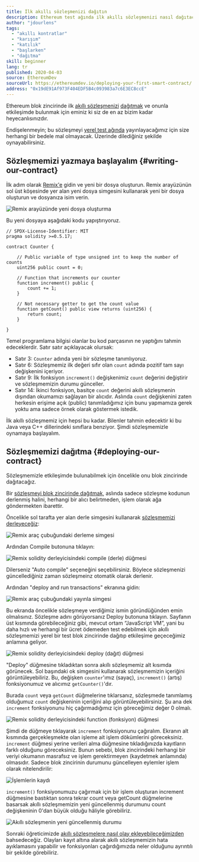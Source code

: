 ```yaml
---
title: İlk akıllı sözleşmenizi dağıtın
description: Ethereum test ağında ilk akıllı sözleşmenizi nasıl dağıtacağınızı öğrenin
author: "jdourlens"
tags:
  - "akıllı kontratlar"
  - "karışım"
  - "katılık"
  - "başlarken"
  - "dağıtma"
skill: beginner
lang: tr
published: 2020-04-03
source: EthereumDev
sourceUrl: https://ethereumdev.io/deploying-your-first-smart-contract/
address: "0x19dE91Af973F404EDF5B4c093983a7c6E3EC8ccE"
---
```


Ethereum blok zincirinde ilk [akıllı sözleşmenizi](/developers/docs/smart-contracts/) [dağıtmak](/developers/docs/smart-contracts/deploying/) ve onunla etkileşimde bulunmak için eminiz ki siz de en az bizim kadar heyecanlısınızdır.

Endişelenmeyin; bu sözleşmeyi [yerel test ağında](/developers/docs/networks/) yayınlayacağımız için size herhangi bir bedele mal olmayacak. Üzerinde dilediğiniz şekilde oynayabilirsiniz.

## Sözleşmemizi yazmaya başlayalım {#writing-our-contract}

İlk adım olarak [Remix'e](https://remix.xircanet/) gidin ve yeni bir dosya oluşturun. Remix arayüzünün sol üst köşesinde yer alan yeni dosya simgesini kullanarak yeni bir dosya oluşturun ve dosyanıza isim verin.

![Remix arayüzünde yeni dosya oluşturma](./remix.png)

Bu yeni dosyaya aşağıdaki kodu yapıştırıyoruz.

```solidity
// SPDX-License-Identifier: MIT
pragma solidity >=0.5.17;

contract Counter {

    // Public variable of type unsigned int to keep the number of counts
    uint256 public count = 0;

    // Function that increments our counter
    function increment() public {
        count += 1;
    }

    // Not necessary getter to get the count value
    function getCount() public view returns (uint256) {
        return count;
    }

}
```

Temel programlama bilgisi olanlar bu kod parçasının ne yaptığını tahmin edeceklerdir. Satır satır açıklayacak olursak:

- Satır 3: `Counter` adında yeni bir sözleşme tanımlıyoruz.
- Satır 6: Sözleşmemiz ilk değeri sıfır olan `count` adında pozitif tam sayı değişkenini içeriyor.
- Satır 9: İlk fonksiyon `increment()` değişkenimiz `count` değerini değiştirir ve sözleşmemizin durumu günceller.
- Satır 14: İkinci fonksiyon, basitçe `count` değerini akıllı sözleşmenin dışından okumamızı sağlayan bir alıcıdır. Aslında `count` değişkenini zaten herkesin erişime açık (public) tanımladığımız için bunu yapmamıza gerek yoktu ama sadece örnek olarak göstermek istedik.

İlk akıllı sözleşmemiz için hepsi bu kadar. Bilenler tahmin edecektir ki bu Java veya C++ dillerindeki sınıflara benziyor. Şimdi sözleşmemizle oynamaya başlayalım.

## Sözleşmemizi dağıtma {#deploying-our-contract}

Sözleşmemizle etkileşimde bulunabilmek için öncelikle onu blok zincirinde dağıtacağız.

Bir [sözleşmeyi blok zincirinde dağıtmak](/developers/docs/smart-contracts/deploying/), aslında sadece sözleşme kodunun derlenmiş halini, herhangi bir alıcı belirtmeden, işlem olarak ağa göndermekten ibarettir.

Öncelikle sol tarafta yer alan derle simgesini kullanarak [sözleşmemizi derleyeceğiz](/developers/docs/smart-contracts/compiling/):

![Remix araç çubuğundaki derleme simgesi](./remix-compile-button.png)

Ardından Compile butonuna tıklayın:

![Remix solidity derleyicisindeki compile (derle) düğmesi](./remix-compile.png)

Dilerseniz "Auto compile" seçeneğini seçebilirsiniz. Böylece sözleşmenizi güncellediğiniz zaman sözleşmeinz otomatik olarak derlenir.

Ardından "deploy and run transactions" ekranına gidin:

![Remix araç çubuğundaki yayınla simgesi](./remix-deploy.png)

Bu ekranda öncelikle sözleşmeye verdiğimiz ismin göründüğünden emin olmalısınız. Sözleşme adını görüyorsanız Deploy butonuna tıklayın. Sayfanın üst kısmında görebileceğiniz gibi, mevcut ortam “JavaScript VM”, yani bu daha hızlı ve herhangi bir ücret ödemeden test edebilmek için akıllı sözleşmemizi yerel bir test blok zincirinde dağıtıp etkileşime geçeceğimiz anlamına geliyor.

![Remix solidity derleyicisindeki deploy (dağıt) düğmesi](./remix-deploy-button.png)

"Deploy" düğmesine tıkladıktan sonra akıllı sözleşmemiz alt kısımda görünecek. Sol başındaki ok simgesini kullanarak sözleşmemizin içeriğini görüntüleyebiliriz. Bu, değişken `counter`'ımız (sayaç), `increment()` (artış) fonksiyonumuz ve alıcımız `getCounter()`'dır.

Burada `count` veya `getCount` düğmelerine tıklarsanız, sözleşmede tanımlamış olduğumuz `count` değişkeninin içeriğini alıp görüntüleyebilirsiniz. Şu ana dek `increment` fonksiyonunu hiç çağırmadığımız için göreceğimiz değer 0 olmalı.

![Remix solidity derleyicisindeki function (fonksiyon) düğmesi](./remix-function-button.png)

Şimdi de düğmeye tıklayarak `increment` fonksiyonunu çağıralım. Ekranın alt kısmında gerçekleşmekte olan işleme ait işlem dökümlerini göreceksiniz. `increment` düğmesi yerine verileri alma düğmesine tıkladığınızda kayıtların farklı olduğunu göreceksiniz. Bunun sebebi, blok zincirindeki herhangi bir veriyi okumanın masrafsız ve işlem gerektirmeyen (kaydetmek anlamında) olmasıdır. Sadece blok zincirinin durumunu güncelleyen eylemler işlem olarak nitelendirilir:

![İşlemlerin kaydı](./transaction-log.png)

`increment()` fonksiyonumuzu çağırmak için bir işlem oluşturan increment düğmesine bastıktan sonra tekrar count veya getCount düğmelerine basarsak akıllı sözleşmemizin yeni güncellenmiş durumunu count değişkeninin 0'dan büyük olduğu hâliyle görebiliriz.

![Akıllı sözleşmenin yeni güncellenmiş durumu](./updated-state.png)

Sonraki öğreticimizde [akıllı sözleşmelere nasıl olay ekleyebileceğimizden](/developers/tutorials/logging-events-smart-contracts/) bahsedeceğiz. Olayları kayıt altına alarak akıllı sözleşmemizin hata ayıklamasını yapabilir ve fonksiyonları çağırdığımızda neler olduğunu ayrıntılı bir şekilde görebiliriz.

